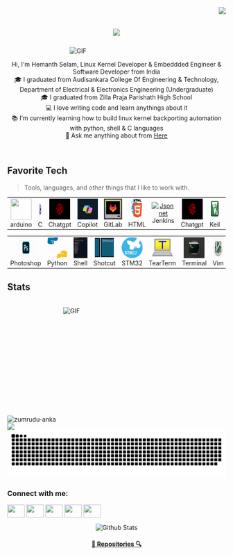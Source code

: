 <img align="right" src="https://visitor-badge.laobi.icu/badge?page_id=zumrudu-anka.zumrudu-anka">

<h1 align="center">
  <a href="https://git.io/typing-svg">
    <img src="https://readme-typing-svg.herokuapp.com/?lines=Hello,+There!+👋;This+is+Hemanth+Selam....;Nice+to+meet+you!&center=true&size=30">
  </a>
</h1>
<img align="right" alt="GIF" src="https://raw.githubusercontent.com/rahul-jha98/rahul-jha98/main/techstack.gif" width="360px"/>
<br>
<p align="center">
  Hi, I'm Hemanth Selam, Linux Kernel Developer & Embeddded Engineer & Software Developer from India
  <br>
  🎓 I graduated from Audisankara College Of Engineering & Technology, Department of Electrical & Electronics Engineering (Undergraduate)
  <br>
  🎓 I graduated from Zilla Praja Parishath High School
  <br>
  💻 I love writing code and learn anythings about it
  <br>
  📚 I’m currently learning how to build linux kernel backporting automation with python, shell & C languages
  <br>
  💬 Ask me anything about from <a href="https://github.com/SelamHemanthSelamHemanth/issues" title="Issues">Here</a>
</p>

<br>

<h2 align="left" id="macropower-tech">Favorite Tech</h2>

> Tools, languages, and other things that I like to work with.

<table>
  <tr>
    <td align="center" width="96">
      <a href="#SelamHemanth">
        <img src="./images/arduino.gif" width="48" height="48"/>
      </a>
      <br>arduino
    </td>
    <td align="center" width="96">
      <a href="#SelamHemanth">
        <img src="./images/c.gif" width="48" height="48"/>
      </a>
      <br>C
    </td>
    <td align="center" width="96">
      <a href="#SelamHemanth">
        <img src="./images/chatgpt.gif" width="48" height="48" alt="Jsonnet" />
      </a>
      <br>Chatgpt
    </td>
    <td align="center" width="96">
      <a href="#SelamHemanth">
        <img src="./images/copilot.gif" width="48" height="48" alt="Jsonnet" />
      </a>
      <br>Copilot
    </td>
    <td align="center" width="96">
      <a href="#SelamHemanth">
        <img src="./images/gitlab.gif" width="48" height="48" alt="Jsonnet" />
      </a>
      <br>GitLab
    </td>
    <td align="center" width="96">
      <a href="#SelamHemanth">
        <img src="./images/html.gif" width="48" height="48" alt="Jsonnet" />
      </a>
      <br>HTML
    </td>
    <td align="center" width="96">
      <a href="#SelamHemanth">
        <img src="./images/jenkins.gif" width="48" height="48" alt="Jsonnet" />
      </a>
      <br>Jenkins
    </td>
    <td align="center" width="96">
      <a href="#SelamHemanth">
        <img src="./images/chatgpt.gif" width="48" height="48" alt="Jsonnet" />
      </a>
      <br>Chatgpt
    </td>
    <td align="center" width="96">
      <a href="#SelamHemanth">
        <img src="./images/keil.png" width="48" height="48" alt="Jsonnet" />
      </a>
      <br>Keil
    </td>
    <td align="center" width="96">
      <a href="#SelamHemanth">
        <img src="./images/linux.gif" width="48" height="48" alt="Jsonnet" />
      </a>
      <br>Linux
    </td>
    <td align="center" width="96">
      <a href="#SelamHemanth">
        <img src="./images/matlab.gif" width="48" height="48" alt="Jsonnet" />
      </a>
      <br>MatLab
    </td>
  </tr>
</table>
<table>
  <tr>
    <td align="center" width="96">
      <a href="#SelamHemanth">
        <img src="./images/photoshop.gif" width="48" height="48"/>
      </a>
      <br>Photoshop
    </td>
    <td align="center" width="96">
      <a href="#SelamHemanth">
        <img src="./images/python.gif" width="48" height="48"/>
      </a>
      <br>Python
    </td>
    <td align="center" width="96">
      <a href="#SelamHemanth">
        <img src="./images/shell.gif" width="48" height="48" alt="Jsonnet" />
      </a>
      <br>Shell
    </td>
    <td align="center" width="96">
      <a href="#SelamHemanth">
        <img src="./images/shotcut.gif" width="48" height="48" alt="Jsonnet" />
      </a>
      <br>Shotcut
    </td>
    <td align="center" width="96">
      <a href="#SelamHemanth">
        <img src="./images/stm32.png" width="48" height="48" alt="Jsonnet" />
      </a>
      <br>STM32
    </td>
    <td align="center" width="96">
      <a href="#SelamHemanth">
        <img src="./images/teraterm.jpeg" width="48" height="48" alt="Jsonnet" />
      </a>
      <br>TearTerm
    </td>
    <td align="center" width="96">
      <a href="#SelamHemanth">
        <img src="./images/terminal.gif" width="48" height="48" alt="Jsonnet" />
      </a>
      <br>Terminal
    </td>
    <td align="center" width="96">
      <a href="#SelamHemanth">
        <img src="./images/vim.jpg" width="48" height="48" alt="Jsonnet" />
      </a>
      <br>Vim
    </td>
  </tr>
</table>

<h2 align="left" id="SelamHemanth">Stats</h2>

<br> 
<img align="right" height="250" width="375" alt="GIF" src="https://raw.githubusercontent.com/iampavangandhi/iampavangandhi/master/gifs/coder.gif" width="360px/>
  
<br>
<p align=center>
   <br>
  <div align=left>
    <a href="https://github.com/SelamHemanth" title="Go to Source">
      <img align="left" width=600 src="https://streak-stats.demolab.com/?user=zumrudu-anka&theme=react&border=61dafb&hide_border=true" alt="zumrudu-anka" />
    </a>
    <a href="https://github.com/SelamHemanth" title="Go to Source">
      <img align="left" width=600 src="https://github-readme-stats.vercel.app/api?username=zumrudu-anka&show_icons=true&theme=react&border_color=61dafb&hide_border=true" />
    </a>
  </div>
  </p>  

####
<picture>
  <source
    media="(prefers-color-scheme: dark)"
    srcset="https://raw.githubusercontent.com/platane/snk/output/github-contribution-grid-snake-dark.svg"
  />
  <source
    media="(prefers-color-scheme: light)"
    srcset="https://raw.githubusercontent.com/platane/snk/output/github-contribution-grid-snake.svg"
  />
  <img
    alt="github contribution grid snake animation"
    src="https://raw.githubusercontent.com/platane/snk/output/github-contribution-grid-snake.svg"
  />
</picture>

<br>
<h3 align="left">Connect with me:</h3>
<p align="left">
<a href="https://www.linkedin.com/in/hemanth-selam-74248623b/" target="blank"><img align="center" src="https://raw.githubusercontent.com/rahuldkjain/github-profile-readme-generator/master/src/images/icons/Social/linked-in-alt.svg" height="30" width="40" /></a>
<a href="https://www.facebook.com/profile.php?id=100012137200720" target="blank"><img align="center" src="https://raw.githubusercontent.com/rahuldkjain/github-profile-readme-generator/master/src/images/icons/Social/facebook.svg" height="30" width="40" /></a>
<a href="https://www.instagram.com/________hemanth________/" target="blank"><img align="center" src="https://raw.githubusercontent.com/rahuldkjain/github-profile-readme-generator/master/src/images/icons/Social/instagram.svg" height="30" width="40" /></a>
<a href="https://www.youtube.com/@Hemanth_Selam" target="blank"><img align="center" src="https://raw.githubusercontent.com/rahuldkjain/github-profile-readme-generator/master/src/images/icons/Social/youtube.svg" height="30" width="40" /></a>
<a href="hemanth.selam@gmail.com" target="blank"><img align="center" src="https://upload.wikimedia.org/wikipedia/commons/7/7e/Gmail_icon_%282020%29.svg" height="30" width="40" /></a>
</p>

<p align="center">
        <img src="https://raw.githubusercontent.com/mayhemantt/mayhemantt/Update/svg/Bottom.svg" alt="Github Stats" />
</p>
<h4 align="center">
  <a href="https://github.com/SelamHemanth?tab=repositories" title="Show Repositories">🔎 Repositories 🔍</a>
</h4>
